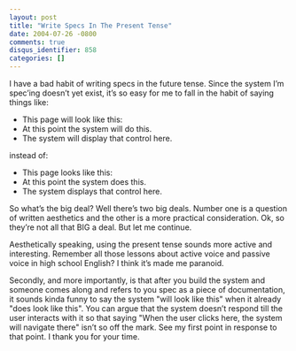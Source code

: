 ```yaml
---
layout: post
title: "Write Specs In The Present Tense"
date: 2004-07-26 -0800
comments: true
disqus_identifier: 858
categories: []
---
```

I have a bad habit of writing specs in the future tense. Since the
system I’m spec’ing doesn’t yet exist, it’s so easy for me to fall in
the habit of saying things like:

-   This page will look like this:
-   At this point the system will do this.
-   The system will display that control here.

instead of:

-   This page looks like this:
-   At this point the system does this.
-   The system displays that control here.

So what’s the big deal? Well there’s two big deals. Number one is a
question of written aesthetics and the other is a more practical
consideration. Ok, so they’re not all that BIG a deal. But let me
continue.

Aesthetically speaking, using the present tense sounds more active and
interesting. Remember all those lessons about active voice and passive
voice in high school English? I think it’s made me paranoid.

Secondly, and more importantly, is that after you build the system and
someone comes along and refers to you spec as a piece of documentation,
it sounds kinda funny to say the system "will look like this" when it
already "does look like this". You can argue that the system doesn’t
respond till the user interacts with it so that saying "When the user
clicks here, the system will navigate there" isn’t so off the mark. See
my first point in response to that point. I thank you for your time.

